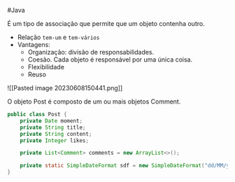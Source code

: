 #Java 

É um tipo de associação que permite que um objeto contenha outro.

 - Relação `tem-um` e `tem-vários`
 - Vantagens:
	 - Organização: divisão de responsabilidades.
	 - Coesão. Cada objeto é responsável por uma única coisa.
	 - Flexibilidade
	 - Reuso


![[Pasted image 20230608150441.png]]

O objeto Post é composto de um ou mais objetos Comment.

```java
public class Post {
    private Date moment;
    private String title;
    private String content;
    private Integer likes;

    private List<Comment> comments = new ArrayList<>();

    private static SimpleDateFormat sdf = new SimpleDateFormat("dd/MM/yyyy HH:mm:ss");
}
```

